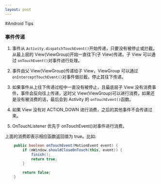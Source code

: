 ```yaml
---
layout: post
---
```


#Android Tips
### 事件传递
1. 事件从 `Activity.dispatchTouchEvent()`开始传递，只要没有被停止或拦截，从最上层的 View(ViewGroup)开始一直往下(子 View)传递。子 View 可以通过 `onTouchEvent()`对事件进行处理。

2. 事件由父 View(ViewGroup)传递给子 View，ViewGroup 可以通过 `onInterceptTouchEvent()`对事件做拦截，停止其往下传递。

3. 如果事件从上往下传递过程中一直没有被停止，且最底层子 View 没有消费事件，事件会反向往上传递，这时父 View(ViewGroup)可以进行消费，如果还是没有被消费的话，最后会到 Activity 的 `onTouchEvent()`函数。

4. 如果 View 没有对 ACTION_DOWN 进行消费，之后的其他事件不会传递过来。

5. OnTouchListener 优先于 onTouchEvent()对事件进行消费。

上面的消费即表示相应函数返回值为 true。比如:
``` java
    public boolean onTouchEvent(MotionEvent event) {
        if (mWindow.shouldCloseOnTouch(this, event)) {
            finish();
            return true;
        }
        
        return false;
    }
```


